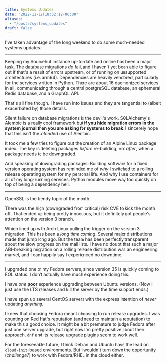 ```yaml
---
title: Systems Updates
date: "2022-11-12T18:32:12-06:00"
aliases:
  - "/posts/systems_updates"
draft: false
---
```


I've taken advantage of the long weekend to do some much-needed systems
updates.

----

Keeping my Sourcehut instance up-to-date and online has been a major task.
The database migrations *do* fail, and I haven't yet been able to figure out if
that's a result of errors upstream, or of running on unsupported architectures
(i.e. arm64).
Dependencies are heavily vendored, particularly for the services written in
Python.
There are about 16 daemonized services in all, communicating through a central
postgreSQL database, an ephemeral Redis database, and a GraphQL API.

That's all fine though.
I have run into issues and they are tangential to (albeit exacerbated by) those
details.

Silent failure on database migrations is the devil's work.
SQLAlchemy's Alembic is a really cool framework but **if you hide migration
errors in the system journal then you are asking for systems to break**.
I sincerely hope that this isn't the *intended* use of Alembic.

It took me a few tries to figure out the creation of an Alpine Linux package
index.
The key is deleting packages *before* re-building, not *after*, when a package
needs to be downgraded.

And speaking of downgrading packages:
Building software for a fixed version operating system has reminded me of *why*
I switched to a rolling release operating system for my personal life.
And why I use containers for all of my long-running services.
Python modules move way too quickly on top of being a dependency hell.

----

OpenSSL is the trendy topic of the month.

There was the high (downgraded from critical) risk CVE to kick the month off.
That ended up being pretty innocuous, but it definitely got people's
attention on the version 3 branch.

Which lined up with Arch Linux pulling the trigger on the version 3 migration.
This has been a *long time coming*.
Several major distributions made that jump long ago.
But the team has been perfectly transparent about the slow progress on the mail
lists.
I have no doubt that such a major ABI-breaking migration on a rolling release
distribution was an engineering marvel, and I can happily say I experienced no
downtime.

----

I upgraded one of my Fedora servers, since version 35 is quickly coming to EOL
status.
I don't actually have much experience doing this.

I have *one* **poor** experience upgrading between Ubuntu versions.
(Now I just use the LTS releases and kill the server by the time support ends.)

I have spun up several CentOS servers with the express intention of *never*
updating *anything*.

I knew that choosing Fedora meant choosing to run release upgrades.
I was counting on Red Hat's reputation (and need to maintain a reputation) to
make this a good choice.
It might be a bit premature to judge Fedora after just one server upgrade, but
right now I'm pretty positive about their approach.
`dnf` and its release upgrade plugins seem to work well.

For the foreseeable future, I think Debian and Ubuntu have the lead on
`cloud-init`-based environments.
But I wouldn't turn down the opportunity (*challenge?*) to work with
Fedora/RHEL in the cloud either.

